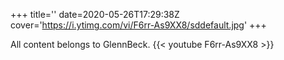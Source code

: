 +++
title=''
date=2020-05-26T17:29:38Z
cover='https://i.ytimg.com/vi/F6rr-As9XX8/sddefault.jpg'
+++

All content belongs to GlennBeck.
{{< youtube F6rr-As9XX8 >}}
